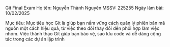 Git Final Exam
Họ tên: Nguyễn Thành Nguyên
MSSV: 225255
Ngày làm bài: 10/02/2025

Mục tiêu: Mục tiêu học Git là giúp bạn nắm vững cách quản lý phiên bản mã nguồn một cách hiệu quả, từ việc theo dõi thay đổi đến phối hợp làm việc nhóm. Việc thành thạo Git giúp bạn bảo vệ, sao lưu code và dễ dàng cộng tác trong các dự án lập trình